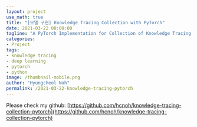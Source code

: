 ```yaml
---
layout: project
use_math: true
title: "[모델 구현] Knowledge Tracing Collection with PyTorch"
date: 2021-03-22 00:00:00
tagline: "A PyTorch Implementation for Collection of Knowledge Tracing Algorithms"
categories:
- Project
tags:
- knowledge tracing
- deep learning
- pytorch
- python
image: /thumbnail-mobile.png
author: "Hyungcheol Noh"
permalink: /2021-03-22-knowledge-tracing-pytorch
---
```


Please check my github: [https://github.com/hcnoh/knowledge-tracing-collection-pytorch](https://github.com/hcnoh/knowledge-tracing-collection-pytorch)